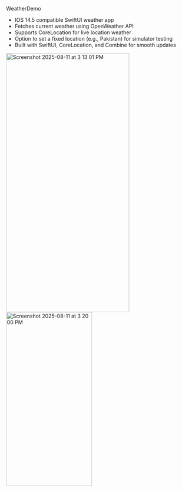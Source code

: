 WeatherDemo
- IOS 14.5 compatible SwiftUI weather app
- Fetches current weather using OpenWeather API
- Supports CoreLocation for live location weather
- Option to set a fixed location (e.g., Pakistan) for simulator testing
- Built with SwiftUI, CoreLocation, and Combine for smooth updates

<img width="334" height="703" alt="Screenshot 2025-08-11 at 3 13 01 PM" src="https://github.com/user-attachments/assets/13f7ac36-41a4-4033-ae7d-f0153b4b29cc" />

<img width="233" height="472" alt="Screenshot 2025-08-11 at 3 20 00 PM" src="https://github.com/user-attachments/assets/e8ebaa53-e91f-44c2-aa96-64b0d9d5e039" />
